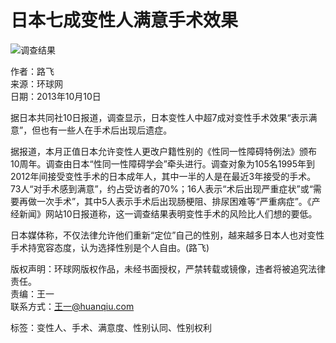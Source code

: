 # 日本七成变性人满意手术效果

![调查结果](//rs2.huanqiucdn.cn/huanqiucdn.cn/huanqiu/image/m/share.jpg)

作者：路飞  
来源：环球网  
日期：2013年10月10日  

据日本共同社10日报道，调查显示，日本变性人中超7成对变性手术效果“表示满意”，但也有一些人在手术后出现后遗症。

据报道，本月正值日本允许变性人更改户籍性别的《性同一性障碍特例法》颁布10周年。调查由日本“性同一性障碍学会”牵头进行。调查对象为105名1995年到2012年间接受变性手术的日本成年人，其中一半的人是在最近3年接受的手术。73人“对手术感到满意”，约占受访者的70%；16人表示“术后出现严重症状”或“需要再做一次手术”，其中5人表示手术后出现肠梗阻、排尿困难等“严重病症”。《产经新闻》网站10日报道称，这一调查结果表明变性手术的风险比人们想的要低。

日本媒体称，不仅法律允许他们重新“定位”自己的性别，越来越多日本人也对变性手术持宽容态度，认为选择性别是个人自由。(路飞)

版权声明：环球网版权作品，未经书面授权，严禁转载或镜像，违者将被追究法律责任。  
责编：王一  
联系方式：[王一@huanqiu.com](mailto:王一@huanqiu.com)  

标签：变性人、手术、满意度、性别认同、性别权利
